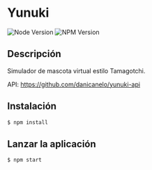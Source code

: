 # Yunuki

![Node Version](https://img.shields.io/badge/Node_version-18.16.0-green)
![NPM Version](https://img.shields.io/badge/NPM_version-9.5.1-red)

## Descripción

Simulador de mascota virtual estilo Tamagotchi. 

API: https://github.com/danicanelo/yunuki-api

## Instalación

```bash
$ npm install
```

## Lanzar la aplicación

```bash
$ npm start
```


